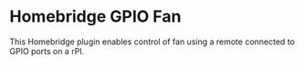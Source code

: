 # Homebridge GPIO Fan

This Homebridge plugin enables control of fan using a remote connected to GPIO ports on a rPI.
